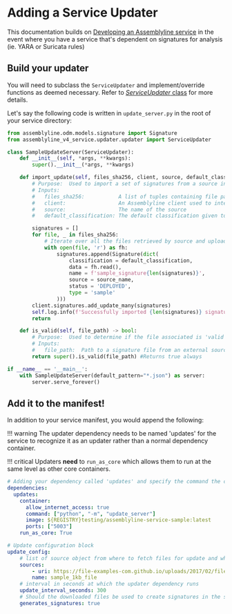 
# Adding a Service Updater
This documentation builds on [Developing an Assemblyline service](developing_an_assemblyline_service.md) in the event
where you have a service that's dependent on signatures for analysis (ie. YARA or Suricata rules)

## Build your updater
You will need to subclass the `ServiceUpdater` and implement/override functions as deemed necessary.
Refer to [*ServiceUpdater* class](advanced/service_updater_base.md) for more details.


Let's say the following code is written in `update_server.py` in the root of your service directory:

```python
from assemblyline.odm.models.signature import Signature
from assemblyline_v4_service.updater.updater import ServiceUpdater

class SampleUpdateServer(ServiceUpdater):
    def __init__(self, *args, **kwargs):
        super().__init__(*args, **kwargs)

    def import_update(self, files_sha256, client, source, default_classification): -> None
        # Purpose:  Used to import a set of signatures from a source into Assemblyline for signature management
        # Inputs:
        #   files_sha256:           A list of tuples containing file paths and their respective sha256
        #   client:                 An Assemblyline client used to interact with the API on behalf of a service account
        #   source:                 The name of the source
        #   default_classification: The default classification given to a signature if none is provided

        signatures = []
        for file, _ in files_sha256:
            # Iterate over all the files retrieved by source and upload them as signatures in Assemblyline
            with open(file, 'r') as fh:
                signatures.append(Signature(dict(
                    classification = default_classification,
                    data = fh.read(),
                    name = f'sample_signature{len(signatures)}',
                    source = source_name,
                    status = 'DEPLOYED',
                    type = 'sample'
                )))
        client.signatures.add_update_many(signatures)
        self.log.info(f'Successfully imported {len(signatures)} signatures')
        return

    def is_valid(self, file_path) -> bool:
        # Purpose:  Used to determine if the file associated is 'valid' to be processed as a signature
        # Inputs:
        #   file_path:  Path to a signature file from an external source
        return super().is_valid(file_path) #Returns true always

if __name__ == '__main__':
    with SampleUpdateServer(default_pattern="*.json") as server:
        server.serve_forever()
```

## Add it to the manifest!
In addition to your service manifest, you would append the following:

!!! warning
    The updater dependency needs to be named 'updates' for the service to recognize it as an updater rather than a normal dependency container.

!!! critical Updaters **need** to `run_as_core` which allows them to run at the same level as other core containers.

``` yaml
# Adding your dependency called 'updates' and specify the command the container should run
dependencies:
  updates:
    container:
      allow_internet_access: true
      command: ["python", "-m", "update_server"]
      image: ${REGISTRY}testing/assemblyline-service-sample:latest
      ports: ["5003"]
    run_as_core: True

# Update configuration block
update_config:
    # list of source object from where to fetch files for update and what will be the name of those files on disk
    sources:
        - uri: https://file-examples-com.github.io/uploads/2017/02/file_example_JSON_1kb.json
        name: sample_1kb_file
    # interval in seconds at which the updater dependency runs
    update_interval_seconds: 300
    # Should the downloaded files be used to create signatures in the system
    generates_signatures: true
```
